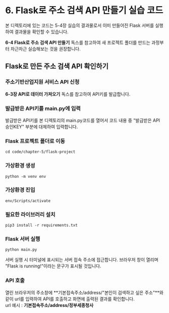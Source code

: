 # 6. Flask로 주소 검색 API 만들기 실습 코드

본 디렉토리에 있는 코드는 5-4장 실습의 결과물로서 이미 만들어진 Flask 서버를 실행하여 결과물을 확인할 수 있습니다.

**6-4 Flask로 주소 검색 API 만들기** 독스를 참고하여 새 프로젝트 폴더를 만드는 과정부터 차근차근 실습해보는 것을 권장합니다.

## Flask로 만든 주소 검색 API 확인하기
### 주소기반산업지원 서비스 API 신청
**6-3장 API로 데이터 가져오기** 독스를 참고하여 API키를 발급합니다.

### 발급받은 API키를 main.py에 입력
발급받은 API키를 본 디렉토리의 main.py코드를 열어서 코드 내용 중 "발급받은 API 승인KEY" 부분에 대체하여 입력합니다.

### Flask 프로젝트 폴더로 이동
```
cd code/chapter-5/flask-project
```

### 가상환경 생성
```
python -m venv env
```

### 가상환경 진입
```
env/Scripts/activate
```
### 필요한 라이브러리 설치
```
pip3 install -r requirements.txt
```

### Flask 서버 실행
```
python main.py
```
서버 실행 시 터미널에 표시되는 서버 접속 주소에 접근합니다. 브라우저 창이 열리며 "Flask is running!"이라는 문구가 표시될 것입니다.

### API 호출
열린 브라우저의 주소창에 **기본접속주소/address/"본인이 검색하고 싶은 주소"**와 같이 url를 입력하여 API를 호출하고 화면에 출력된 결과를 확인합니다.<br>
url 예시 : **기본접속주소/address/정부세종청사**

